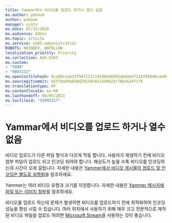 ```yaml
---
title: Yammar에서 비디오를 업로드 하거나 열수 없음
ms.author: pebaum
author: pebaum
manager: scotv
ms.date: 07/15/2020
ms.audience: Admin
ms.topic: article
ms.service: o365-administration
ROBOTS: NOINDEX, NOFOLLOW
localization_priority: Priority
ms.collection: Adm_O365
ms.custom:
- "5999"
- "9003112"
ms.openlocfilehash: 8ca05e1ab33f507117c14290e688b5a6dde6f126f95640cae9df2f27cf5e768c
ms.sourcegitcommit: b5f7da89a650d2915dc652449623c78be6247175
ms.translationtype: HT
ms.contentlocale: ko-KR
ms.lasthandoff: 08/05/2021
ms.locfileid: "53991217"
---
```

# <a name="unable-to-upload-or-open-video-on-yammer"></a>Yammar에서 비디오를 업로드 하거나 열수 없음

비디오 업로드가 다른 파일 형식과 다르게 작동 합니다. 사용자가 재생하기 전에 비디오 첨부 파일이 업로드 되고 인코딩 되어야 합니다. 해상도가 높을 수록 비디오를 인코딩하는데 시간이 오래 걸립니다. 자세한 내용은 [Yammer에서 비디오 게시물의 업로드 및 인코딩은 별도로 실행됨](https://support.microsoft.com/office/video-posts-in-yammer-upload-and-encode-separately-5b3a348e-3a0a-4c4b-95b1-eabdf245ba25)을 참조하세요.   

Yammer는 여러 비디오 유형과 크기를 지원합니다. 자세한 내용은 [Yammer 메시지에 파일 또는 이미지 첨부](https://support.microsoft.com/office/attach-a-file-or-image-to-a-yammer-message-f576d4d1-ad66-4ce4-9c43-46cf75978dbf)를 참조하세요.   

비디오를 업로드 하는데 문제가 발생하면 비디오를 업로드하기 전에 최적화하여 인코딩 성능을 향상 시킬 수 있습니다. 여러 위치에서 사용하기 위해 매우 크고 전문적으로 제작 된 비디오 파일을 업로드 하려면 [Microsoft Stream](https://docs.microsoft.com/stream/overview)을 사용하는 것이 좋습니다.